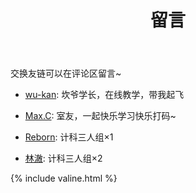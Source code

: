 ﻿---
layout: page
title: 留言
---
交换友链可以在评论区留言~

- [wu-kan](https://wu-kan.github.io): 坎爷学长，在线教学，带我起飞

- [Max.C](https://437436999.github.io): 室友，一起快乐学习快乐打码~

- [Reborn](https://KomicaReborn.github.io): 计科三人组×1

- [林澈](https://52hert-z.github.io): 计科三人组×2

{% include valine.html %}
